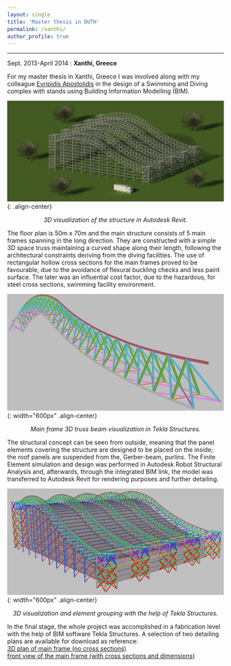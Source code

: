 ```yaml
---
layout: single
title: 'Master thesis in DUTH'
permalink: /xanthi/
author_profile: true
---
```


---------------------------------------------------------------------

Sept. 2013-April 2014
  : **Xanthi, Greece**

For my master thesis in Xanthi, Greece I was involved along with my colleague [Evripidis Apostolidis](https://gr.linkedin.com/in/evripidis-apostolidis-357619bb) in the design of a Swimming and Diving complex with stands using Building Information Modelling (BIM).

![beam_xanthi](../assets/images/xanthi/xanthi3d.jpg "xanthi3"){: .align-center}
<p style="text-align: center;"><i>3D visualization of the structure in Autodesk Revit.</i></p>

The floor plan is 50m x 70m and the main structure consists of 5 main frames spanning in the long direction. They are constructed with a simple 3D space truss maintaining a curved shape along their length, following the architectural constraints deriving from the diving facilities. The use of rectangular hollow cross sections for the main frames proved to be favourable, due to the avoidance of flexural buckling checks and less paint surface. The later was an influential cost factor, due to the hazardous, for steel cross sections, swimming facility environment.

![beam_xanthi](../assets/images/xanthi/xanthi2.png "xanthi2"){: width="600px" .align-center}
<p style="text-align: center;"><i>Main frame 3D truss beam visualization in Tekla Structures.</i></p>

The structural concept can be seen from outside, meaning that the panel elements covering the structure are designed to be placed on the inside; the roof panels are suspended from the, Gerber-beam, purlins. The Finite Element simulation and design was performed in Autodesk Robot Structural Analysis and, afterwards, through the integrated BIM link, the model was transferred to Autodesk Revit for rendering purposes and further detailing.  

![element_group](../assets/images/xanthi/xanthi1.png "xanthi1"){: width="600px" .align-center}
<p style="text-align: center;"><i>3D visualization and element grouping with the help of Tekla Structures.</i></p>

 In the final stage, the whole project was accomplished in a fabrication level with the help of BIM software Tekla Structures. A selection of two detailing plans are available for download as reference:<br>
 [3D plan of main frame (no cross sections)](../assets/pdfs/xanthi/3d_frame_layout1.pdf)<br>
 [front view of the main frame (with cross sections and dimensions)](../assets/pdfs/xanthi/view_cut_main_layout1.pdf)
